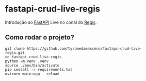 # fastapi-crud-live-regis

Introdução ao [FastAPI][1] Live no canal do [Regis][2].

## Como rodar o projeto?

```
git clone https://github.com/tyronedamasceno/fastapi-crud-live-regis.git
cd fastapi-crud-live-regis
python -m venv .venv
source .venv/bin/activate
pip install -r requirements.txt
uvicorn main:app --reload
```


[1]: https://fastapi.tiangolo.com/
[2]: https://www.youtube.com/watch?v=OQtcCejrPoY